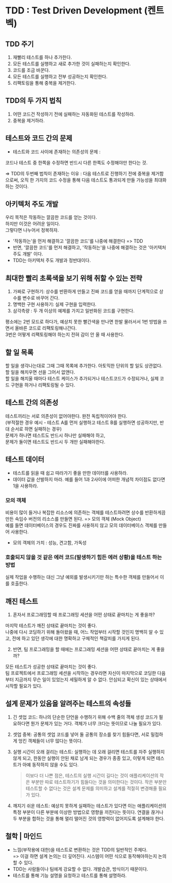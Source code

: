 # TDD : Test Driven Development (켄트 벡)

## TDD 주기

1. 재빨리 테스트를 하나 추가한다.
2. 모든 테스트를 실행하고 새로 추가한 것이 실패하는지 확인한다.
3. 코드를 조금 바꾼다.
4. 모든 테스트를 실행하고 전부 성공하는지 확인한다.
5. 리팩토링을 통해 중복을 제거한다.

## TDD의 두 가지 법칙

1. 어떤 코드건 작성하기 전에 실패하는 자동화된 테스트를 작성하라.
2. 중복을 제거하라.

## 테스트와 코드 간의 문제

- 테스트와 코드 사이에 존재하는 의존성의 문제 :

코드나 테스트 중 한쪽을 수정하면 반드시 다른 한쪽도 수정해야만 한다는 것.

=> TDD의 두번째 법칙이 존재하는 이유 :
다음 테스트로 진행하기 전에 중복을 제거함으로써, 오직 한 가지의 코드 수정을 통해 다음 테스트도 통과되게 만들 가능성을 최대화하는 것이다.

## 아키텍처 주도 개발

우리 목적은 작동하는 깔끔한 코드를 얻는 것이다. <br />
하지만 이것은 어려운 일이다. <br />
그렇다면 나누어서 정복하자.

- '작동하는'을 먼저 해결하고 '깔끔한 코드'를 나중에 해결한다 => TDD
- 반면, '깔끔한 코드'를 먼저 해결하고, '작동하는'을 나중에 해결하는 것은 '아키텍처 주도 개발' 이다.
- TDD는 아키텍처 주도 개발과 정반대이다.

## 최대한 빨리 초록색을 보기 위해 취할 수 있는 전략

1. 가짜로 구현하기: 상수를 반환하게 만들고 진짜 코드를 얻을 때까지 단계적으로 상수를 변수로 바꾸어 간다.
2. 명백한 구현 사용하기: 실제 구현을 입력한다.
3. 삼각측량 : 두 개 이상의 예제를 가지고 일반화된 코드를 구현한다.

평소에는 2번 모드로 하다가, 예상치 못한 빨간색을 만나면 한발 물러서서 1번 방법을 쓰면서 올바른 코드로 리팩토링해나간다. <br />
3번은 어떻게 리팩토링해야 하는지 전혀 감이 안 올 때 사용한다.

## 할 일 목록

할 일을 생각나는대로 그때 그때 목록에 추가한다. 아토믹한 단위의 할 일도 상관없다. <br />
할 일을 해치우면 선을 그어서 없앤다. <br />
할 일을 해치울 때마다 테스트 케이스가 추가되거나 테스트코드가 수정되거나, 실제 코드 구현을 하거나 리팩토링될 수 있다.

## 테스트 간의 의존성

테스트끼리는 서로 의존성이 없어야한다. 완전 독립적이어야 한다. <br />
(부적절한 경우 예시 - 테스트 A를 먼저 실행하고 테스트 B를 실행하면 성공하지만, 반대 순서로 하면 실패하는 경우) <br />
문제가 하나면 테스트도 반드시 하나만 실패해야 하고, <br />
문제가 둘이면 테스트도 반드시 두 개만 실패해야한다.

## 테스트 데이터

- 테스트를 읽을 때 쉽고 따라가기 좋을 만한 데이터를 사용하라.
- 데이터 값을 산발하지 마라. 예를 들어 1과 2사이에 어떠한 개념적 차이점도 없다면 1을 사용하라.

### 모의 객체

비용이 많이 들거나 복잡한 리소스에 의존하는 객체를 테스트하려면 상수를 반환하게끔 만든 속임수 버전의 리소스를 만들면 된다. => 모의 객체 (Mock Object) <br />
예를 들면 데이터베이스의 경우도 진짜를 사용하지 않고 모의 데이터베이스 객체를 만들어 사용한다.

- 모의 객체의 가치 : 성능, 견고함, 가독성

### 호출되지 않을 것 같은 에러 코드(발생하기 힘든 에러 상황)을 테스트 하는 방법

실제 작업을 수행하는 대신 그냥 예외를 발생시키기만 하는 특수한 객체를 만들어서 이를 호출한다.

## 깨진 테스트

1. 혼자서 프로그래밍할 때 프로그래밍 세션을 어떤 상태로 끝마치는 게 좋을까?

마지막 테스트가 깨진 상태로 끝마치는 것이 좋다. <br />
나중에 다시 코딩하기 위해 돌아왔을 때, 어느 작업부터 시작할 것인지 명백히 알 수 있고, 전에 하고 있던 생각에 대한 명확하고 구체적인 책갈피를 가지게 된다.

2. 반면, 팀 프로그래밍을 할 때에는 프로그래밍 세션을 어떤 상태로 끝마치는 게 좋을까?

모든 테스트가 성공한 상태로 끝마치는 것이 좋다. <br />
팀 프로젝트에서 프로그래밍 세션을 시작하는 경우라면 자신이 마지막으로 코딩한 다음부터 지금까지 무슨 일이 있었는지 세밀하게 알 수 없다. 안심되고 확신이 있는 상태에서 시작할 필요가 있다.

## 설계 문제가 있음을 알려주는 테스트의 속성들

1. 긴 셋업 코드: 하나의 단순한 단언을 수행하기 위해 수백 줄의 객체 생성 코드가 필요하다면 뭔가 문제가 있는 거다. 객체가 너무 크다는 뜻이므로 나눌 필요가 있다.

2. 셋업 중복: 공통의 셋업 코드를 넣어 둘 공통의 장소를 찾기 힘들다면, 서로 밀접하게 엉킨 객체들이 너무 많다는 뜻이다.

3. 실행 시간이 오래 걸리는 테스트: 실행하는 데 오래 걸리면 테스트를 자주 실행하지 않게 되고, 한동안 실행이 안된 채로 남게 되는 경우가 종종 있고, 이렇게 되면 테스트가 아예 동작하지 않을 수도 있다.

   > 이보다 더 나쁜 점은, 테스트의 실행 시간이 길다는 것이 애플리케이션의 작은 부분만 따로 테스트하기가 힘들다는 것을 의미한다는 것이다. 작은 부분만 테스트할 수 없다는 것은 설계 문제를 의미하고 설계를 적절히 변경해줄 필요가 있다.

4. 깨지기 쉬운 테스트: 예상치 못하게 실패하는 테스트가 있다면 이는 애플리케이션의 특정 부분이 다른 부분에 이상한 방법으로 영향을 끼친다는 뜻이다. 연결을 끊거나 두 부분을 합하는 것을 통해 멀리 떨어진 것의 영향력이 없어지도록 설계해야 한다.

## 철학 | 마인드

- 느낌(부작용에 대한)을 테스트로 변환하는 것은 TDD의 일반적인 주제다. <br />
  => 이걸 하면 설계 논의는 더 깊어진다. 시스템이 어떤 식으로 동작해야하는지 논의할 수 있다.
- TDD는 사람들이나 팀에게 강요할 수 없다. 개발습관, 방식이기 때문이다.
- 테스트를 통해 기능 설명을 요청하고 테스트를 통해 설명하라.

